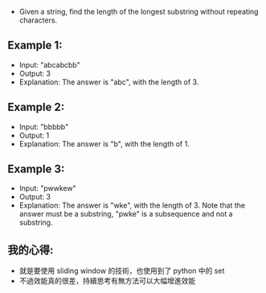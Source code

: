 * Given a string, find the length of the longest substring without repeating characters.

## Example 1:

* Input: "abcabcbb"
* Output: 3 
* Explanation: The answer is "abc", with the length of 3. 
## Example 2:

* Input: "bbbbb"
* Output: 1
* Explanation: The answer is "b", with the length of 1.
## Example 3:

* Input: "pwwkew"
* Output: 3
* Explanation: The answer is "wke", with the length of 3. 
             Note that the answer must be a substring, "pwke" is a subsequence and not a substring.
	
## 我的心得:
* 就是要使用 sliding window 的技術，也使用到了 python 中的 set	
* 不過效能真的很差，持續思考有無方法可以大幅增進效能